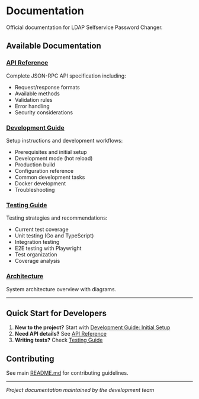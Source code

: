 # Documentation

Official documentation for LDAP Selfservice Password Changer.

## Available Documentation

### [API Reference](api-reference.md)

Complete JSON-RPC API specification including:

- Request/response formats
- Available methods
- Validation rules
- Error handling
- Security considerations

### [Development Guide](development-guide.md)

Setup instructions and development workflows:

- Prerequisites and initial setup
- Development mode (hot reload)
- Production build
- Configuration reference
- Common development tasks
- Docker development
- Troubleshooting

### [Testing Guide](testing-guide.md)

Testing strategies and recommendations:

- Current test coverage
- Unit testing (Go and TypeScript)
- Integration testing
- E2E testing with Playwright
- Test organization
- Coverage analysis

### [Architecture](architecture.md)

System architecture overview with diagrams.

---

## Quick Start for Developers

1. **New to the project?** Start with [Development Guide: Initial Setup](development-guide.md#initial-setup)
2. **Need API details?** See [API Reference](api-reference.md)
3. **Writing tests?** Check [Testing Guide](testing-guide.md)

## Contributing

See main [README.md](../README.md) for contributing guidelines.

---

_Project documentation maintained by the development team_
